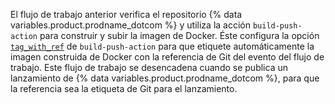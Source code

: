 El flujo de trabajo anterior verifica el repositorio {% data variables.product.prodname_dotcom %} y utiliza la acción `build-push-action` para construir y subir la imagen de Docker. Éste configura la opción [`tag_with_ref`](https://github.com/marketplace/actions/build-and-push-docker-images#tag_with_ref) de `build-push-action` para que etiquete automáticamente la imagen construida de Docker con la referencia de Git del evento del flujo de trabajo. Este flujo de trabajo se desencadena cuando se publica un lanzamiento de {% data variables.product.prodname_dotcom %}, para que la referencia sea la etiqueta de Git para el lanzamiento.
